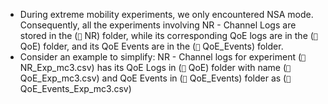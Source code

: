 - During extreme mobility experiments, we only encountered NSA mode. Consequently, all the experiments involving NR - Channel Logs are stored in the (`📁` NR) folder, while its corresponding QoE logs are in the (`📁` QoE) folder, and its QoE Events are in the (`📁` QoE_Events) folder.
- Consider an example to simplify: NR - Channel logs for experiment (`📄` NR_Exp_mc3.csv) has its QoE Logs in (`📁` QoE) folder with name (`📄` QoE_Exp_mc3.csv) and QoE Events in (`📁` QoE_Events) folder as (`📄` QoE_Events_Exp_mc3.csv)
